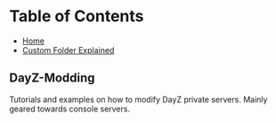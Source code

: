 # Table of Contents

 - [Home](https://github.com/Brandon10x15/DayZ-Modding/blob/main/README.md)
 - [Custom Folder Explained](https://github.com/Brandon10x15/DayZ-Modding/blob/main/custom%20Folder%20Explained.md)

## DayZ-Modding
Tutorials and examples on how to modify DayZ private servers. Mainly geared towards console servers.
